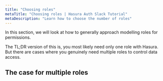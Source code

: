 ```yaml
---
title: "Choosing roles"
metaTitle: "Choosing roles | Hasura Auth Slack Tutorial"
metaDescription: "Learn how to choose the number of roles"
---
```


In this section, we will look at how to generally approach modelling roles for permissions.

The TL;DR version of this is, you most likely need only one role with Hasura. But there are cases where you genuinely need multiple roles to control data access.

## The case for multiple roles




 